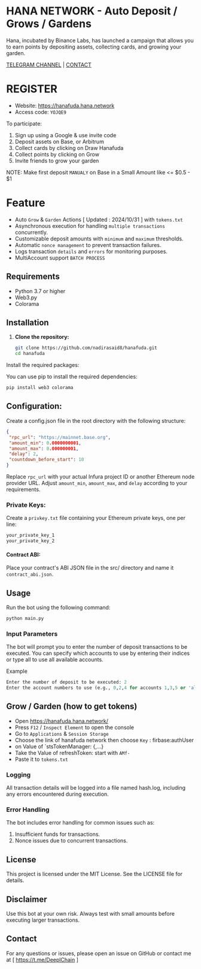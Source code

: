 # HANA NETWORK - Auto Deposit / Grows / Gardens

Hana, incubated by Binance Labs, has launched a campaign that allows you to earn points by depositing assets, collecting cards, and growing your garden.

[TELEGRAM CHANNEL](https://t.me/Deeplchain) | [CONTACT](https://t.me/imspecials)

# REGISTER
- Website: https://hanafuda.hana.network
- Access code: `YOJQE9`

To participate:
1. Sign up using a Google & use invite code
2. Deposit assets on Base, or Arbitrum
3. Collect cards by clicking on Draw Hanafuda
4. Collect points by clicking on Grow
5. Invite friends to grow your garden

NOTE: Make first deposit `MANUALY` on Base in a Small Amount like <= $0.5 - $1

# Feature
 - Auto `Grow` & `Garden` Actions [ Updated : 2024/10/31 ] with `tokens.txt`
 - Asynchronous execution for handling `multiple transactions` concurrently.
 - Customizable deposit amounts with `minimum` and `maximum` thresholds.
 - Automatic `nonce management` to prevent transaction failures.
 - Logs transaction `details` and `errors` for monitoring purposes.
 - MultiAccount support `BATCH PROCESS`

## Requirements

- Python 3.7 or higher
- Web3.py
- Colorama

## Installation

1. **Clone the repository:**

   ```bash
   git clone https://github.com/nadirasaid8/hanafuda.git
   cd hanafuda
   ```
   
Install the required packages:

You can use pip to install the required dependencies:

   ```bash
pip install web3 colorama
   ```
## Configuration:

Create a config.json file in the root directory with the following structure:

   ```json
{
    "rpc_url": "https://mainnet.base.org",
    "amount_min": 0.0000000001,
    "amount_max": 0.000000001,
    "delay": 2,
    "countdown_before_start": 10
}
   ```

Replace `rpc_url` with your actual Infura project ID or another Ethereum node provider URL.
Adjust `amount_min`, `amount_max`, and `delay` according to your requirements.

### Private Keys:
Create a `privkey.txt` file containing your Ethereum private keys, one per line:

   ```txt
your_private_key_1
your_private_key_2
   ```

#### Contract ABI:

Place your contract's ABI JSON file in the src/ directory and name it `contract_abi.json`.

## Usage
Run the bot using the following command:

   ```bash
python main.py
   ```

### Input Parameters
The bot will prompt you to enter the number of deposit transactions to be executed.
You can specify which accounts to use by entering their indices or type all to use all available accounts.

Example
   ```python
Enter the number of deposit to be executed: 2
Enter the account numbers to use (e.g., 0,2,4 for accounts 1,3,5 or 'all' for all accounts): all
   ```

## Grow / Garden (how to get tokens)

- Open https://hanafuda.hana.network/
- Press `F12` / `Inspect Element` to open the console
- Go to `Applications` & `Session Storage`
- Choose the link of hanafuda network then choose `Key` : firbase:authUser
- on Value of `stsTokenManager: {,...} 
- Take the Value of refreshToken: start with `AMf-`
- Paste it to `tokens.txt`

### Logging
All transaction details will be logged into a file named hash.log, including any errors encountered during execution.

### Error Handling
The bot includes error handling for common issues such as:

1. Insufficient funds for transactions.
2. Nonce issues due to concurrent transactions.

## License
This project is licensed under the MIT License. See the LICENSE file for details.

## Disclaimer
Use this bot at your own risk. Always test with small amounts before executing larger transactions.

## Contact
For any questions or issues, please open an issue on GitHub or contact me at [ https://t.me/DeeplChain ]